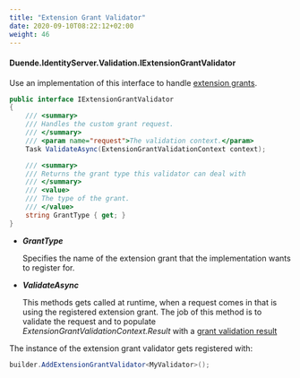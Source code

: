 ```yaml
---
title: "Extension Grant Validator"
date: 2020-09-10T08:22:12+02:00
weight: 46
---
```


#### Duende.IdentityServer.Validation.IExtensionGrantValidator

Use an implementation of this interface to handle [extension grants](/identityserver/v5/tokens/extension_grants).

```cs
public interface IExtensionGrantValidator
{
    /// <summary>
    /// Handles the custom grant request.
    /// </summary>
    /// <param name="request">The validation context.</param>
    Task ValidateAsync(ExtensionGrantValidationContext context);

    /// <summary>
    /// Returns the grant type this validator can deal with
    /// </summary>
    /// <value>
    /// The type of the grant.
    /// </value>
    string GrantType { get; }
}
```

* ***GrantType***

    Specifies the name of the extension grant that the implementation wants to register for.

* ***ValidateAsync***
    
    This methods gets called at runtime, when a request comes in that is using the registered extension grant.
    The job of this method is to validate the request and to populate *ExtensionGrantValidationContext.Result* with a [grant validation result](/identityserver/v5/reference/models/grant_validation_result)

The instance of the extension grant validator gets registered with:

```cs
builder.AddExtensionGrantValidator<MyValidator>();
```